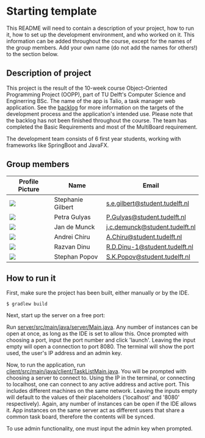 # Starting template

This README will need to contain a description of your project, how to run it, how to set up the development environment, and who worked on it.
This information can be added throughout the course, except for the names of the group members.
Add your own name (do not add the names for others!) to the section below.

## Description of project

This project is the result of the 10-week course Object-Oriented Programming Project (OOPP), part of TU Delft's Computer Science and Enginerring BSc.
The name of the app is Talio, a task manager web application. See the [backlog](docs/Backlog-Final.pdf) for more information on the targets of the development process and the application's intended use.
Please note that the backlog has not been finished throughout the course. The team has completed the Basic Requirements and most of the MultiBoard requirement.

The development team consists of 6 first year students, working with frameworks like SpringBoot and JavaFX. 

## Group members

| Profile Picture | Name              | Email |
|---|-------------------|---|
| ![](https://secure.gravatar.com/avatar/2ab54421f7b1903ffe735fc21fe4e573?s=192&d=identicon) | Stephanie Gilbert | s.e.gilbert@student.tudelft.nl |
| ![](https://secure.gravatar.com/avatar/2098d0371c0ab84348f2c5e63c7d3435?s=192&d=identicon) | Petra Gulyas      | P.Gulyas@student.tudelft.nl |
| ![](https://secure.gravatar.com/avatar/b1d8a7c7aa2111de4f9b38a4f65fbf0d?s=192&d=identicon) | Jan de Munck      | j.c.demunck@student.tudelft.nl |
| ![](https://secure.gravatar.com/avatar/8e9dcfabb9fafe002d978ab82ff1e48f?s=192&d=identicon) | Andrei Chiru      | A.Chiru@student.tudelft.nl |
| ![](https://secure.gravatar.com/avatar/63033fd5555e82dfc1b87e8a3c7e381d?s=192&d=identicon) | Razvan Dinu | R.D.Dinu-1@student.tudelft.nl |
| ![](https://secure.gravatar.com/avatar/240f1f197a7f904e8e6c8300a01aeb22?s=192&d=identicon) | Stephan Popov     | S.K.Popov@student.tudelft.nl |

## How to run it
First, make sure the project has been built, either manually or by the IDE.
```
$ gradlew build
```

Next, start up the server on a free port:

Run [server/src/main/java/server/Main.java](server/src/main/java/server/Main.java). 
Any number of instances can be open at once, as long as the IDE is set to allow this.
Once prompted with choosing a port, input the port number and click 'launch'.
Leaving the input empty will open a connection to port 8080.
The terminal will show the port used, the user's IP address and an admin key.

Now, to run the application, run [client/src/main/java/client/TaskListMain.java](client/src/main/java/client/TaskListMain.java).
You will be prompted with choosing a server to connect to.
Using the IP in the terminal, or connecting to localhost, one can connect to any active address and active port.
This includes different machines on the same network.
Leaving the inputs empty will default to the values of their placeholders ('localhost' and '8080' respectively).
Again, any number of instances can be open if the IDE allows it.
App instances on the same server act as different users that share a common task board, therefore the contents will be synced.

To use admin functionality, one must input the admin key when prompted.
